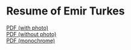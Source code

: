 <!---
Copyright 2018 Emir Turkes

Licensed under the Apache License, Version 2.0 (the "License");
you may not use this file except in compliance with the License.
You may obtain a copy of the License at

    http://www.apache.org/licenses/LICENSE-2.0

Unless required by applicable law or agreed to in writing, software
distributed under the License is distributed on an "AS IS" BASIS,
WITHOUT WARRANTIES OR CONDITIONS OF ANY KIND, either express or implied.
See the License for the specific language governing permissions and
limitations under the License.
-->

# Resume of Emir Turkes

[PDF (with photo)](https://drive.google.com/file/d/19RIsMA-_W3Gbra5sllHMm-5Q5I3aQByW/view?usp=sharing)  
[PDF (without photo)](https://drive.google.com/file/d/1CdeDLzzB63LGUvJCoSrwhgBS8QslbuKh/view?usp=sharing)  
[PDF (monochrome)](https://drive.google.com/file/d/146-QtOJIzSrLoBBy2lfW2XPxY9qgaeAE/view?usp=sharing)
